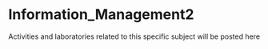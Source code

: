 # Information_Management2
Activities and laboratories related to this specific subject will be posted here
